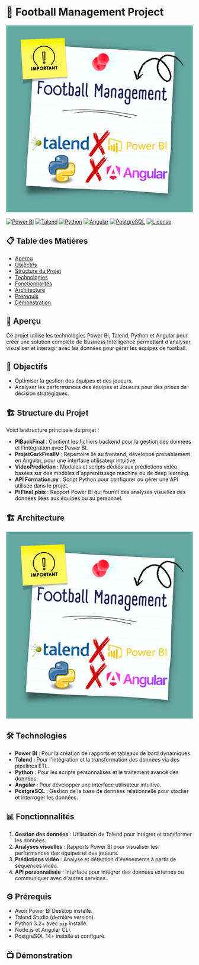 # 🚀 Football Management Project

![Project Screenshot](FootM.png)

[![Power BI](https://img.shields.io/badge/Power%20BI-2.0-brightgreen.svg)](https://powerbi.microsoft.com/)
[![Talend](https://img.shields.io/badge/Talend-8.0-orange.svg)](https://www.talend.com/)
[![Python](https://img.shields.io/badge/Python-3.9-blue.svg)](https://www.python.org/)
[![Angular](https://img.shields.io/badge/Angular-14.0-red.svg)](https://angular.io/)
[![PostgreSQL](https://img.shields.io/badge/PostgreSQL-14.0-blue.svg)](https://www.postgresql.org/)
[![License](https://img.shields.io/badge/License-MIT-yellow.svg)](LICENSE)

## 📋 Table des Matières
- [Aperçu](#-aperçu)
- [Objectifs](#-objectis)
- [Structure du Projet](#-structure_du_projet)
- [Technologies](#-technologies)
- [Fonctionnalités](#-fonctionnalités)
- [Architecture](#-architecture)
- [Prérequis](#-prérequis)
- [Démonstration](#-démonstration)


## 🎯 Aperçu
Ce projet utilise les technologies Power BI, Talend, Python et Angular pour créer une solution complète de Business Intelligence permettant d'analyser, visualiser et interagir avec les données pour gérer les équipes de football.

## 🎯 Objectifs
- Optimiser la gestion des équipes et des joueurs.
- Analyser les performances des équipes et Joueurs pour des prises de décision stratégiques.

## 🏗 Structure du Projet
Voici la structure principale du projet :

- **PIBackFinal** : Contient les fichiers backend pour la gestion des données et l'intégration avec Power BI.
- **ProjetGarkFinalIV** : Répertoire lié au frontend, développé probablement en Angular, pour une interface utilisateur intuitive.
- **VideoPrediction** : Modules et scripts dédiés aux prédictions vidéo basées sur des modèles d'apprentissage machine ou de deep learning.
- **API Formation.py** : Script Python pour configurer ou gérer une API utilisée dans le projet.
- **Pi Final.pbix** : Rapport Power BI qui fournit des analyses visuelles des données liées aux équipes ou au personnel.

## 🏗 Architecture

![Project Screenshot](FootM.png)

    
## 🛠 Technologies
- **Power BI** : Pour la création de rapports et tableaux de bord dynamiques.
- **Talend** : Pour l'intégration et la transformation des données via des pipelines ETL.
- **Python** : Pour les scripts personnalisés et le traitement avancé des données.
- **Angular** : Pour développer une interface utilisateur intuitive.
- **PostgreSQL** : Gestion de la base de données relationnelle pour stocker et interroger les données.

## 📊 Fonctionnalités
1. **Gestion des données** : Utilisation de Talend pour intégrer et transformer les données.
2. **Analyses visuelles** : Rapports Power BI pour visualiser les performances des équipes et des joueurs.
3. **Prédictions vidéo** : Analyse et détection d'événements à partir de séquences vidéo.
4. **API personnalisée** : Interface pour intégrer des données externes ou communiquer avec d'autres services.

## ⚙️ Prérequis
- Avoir Power BI Desktop installé.
- Talend Studio (dernière version).
- Python 3.2+ avec `pip` installé.
- Node.js et Angular CLI.
- PostgreSQL 14+ installé et configuré.

## 📺 Démonstration

